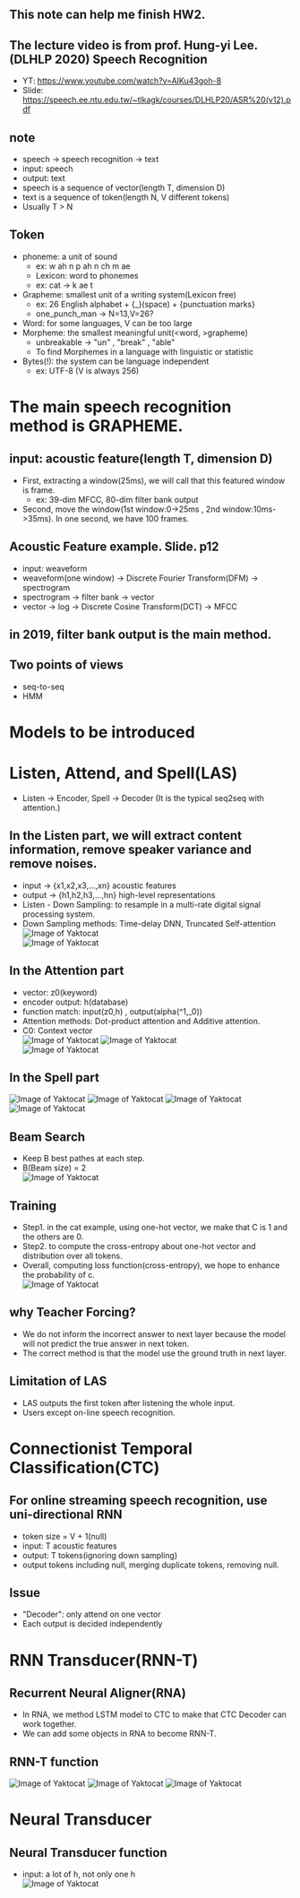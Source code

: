 ## This note can help me finish HW2.  

## The lecture video is from prof. Hung-yi Lee.(DLHLP 2020) Speech Recognition  

  * YT: https://www.youtube.com/watch?v=AIKu43goh-8  
  * Slide: https://speech.ee.ntu.edu.tw/~tlkagk/courses/DLHLP20/ASR%20(v12).pdf  

## note  

  * speech -> speech recognition -> text  
  * input: speech  
  * output: text  
  * speech is a sequence of vector(length T, dimension D)  
  * text is a sequence of token(length N, V different tokens)  
  * Usually T > N  

## Token  

  * phoneme: a unit of sound  
    * ex: w ah n p ah n ch m ae  
    * Lexicon: word to phonemes  
    * ex: cat -> k ae t  
  * Grapheme: smallest unit of a writing system(Lexicon free)  
    * ex: 26 English alphabet + {_}(space) + {punctuation marks}  
    * one_punch_man -> N=13,V=26?  
  * Word: for some languages, V can be too large  
  * Morpheme: the smallest meaningful unit(<word, >grapheme)  
    * unbreakable -> "un" , "break" , "able"  
    * To find Morphemes in a language with linguistic or statistic  
  * Bytes(!): the system can be language independent  
    * ex: UTF-8 (V is always 256)  

# The main speech recognition method is GRAPHEME. #  

## input: acoustic feature(length T, dimension D)  

  * First, extracting a window(25ms), we will call that this featured window is frame.  
    * ex: 39-dim MFCC, 80-dim filter bank output  
  * Second, move the window(1st window:0->25ms , 2nd window:10ms->35ms). In one second, we have 100 frames.  

## Acoustic Feature example. Slide. p12  

  * input: weaveform  
  * weaveform(one window) -> Discrete Fourier Transform(DFM) -> spectrogram  
  * spectrogram -> filter bank -> vector  
  * vector -> log -> Discrete Cosine Transform(DCT) -> MFCC  

## in 2019, filter bank output is the main method.  
## Two points of views  
 
 * seq-to-seq  
 * HMM  

# Models to be introduced #  

# Listen, Attend, and Spell(LAS)  

 * Listen -> Encoder, Spell -> Decoder (It is the typical seq2seq with attention.)  
 
 ## In the Listen part, we will extract content information, remove speaker variance and remove noises.  
 * input -> {x1,x2,x3,...,xn} acoustic features  
 * output -> {h1,h2,h3,...,hn} high-level representations  
 * Listen - Down Sampling: to resample in a multi-rate digital signal processing system.  
 * Down Sampling methods: Time-delay DNN, Truncated Self-attention  
 ![Image of Yaktocat](https://github.com/ting-chih/NTU-ML2021spring/blob/main/image/listen(CNNRNN).png)  
 ![Image of Yaktocat](https://github.com/ting-chih/NTU-ML2021spring/blob/main/image/listen(selfattention).png)  

## In the Attention part  
 * vector: z0(keyword)  
 * encoder output: h(database)  
 * function match: input(z0,h) , output(alpha(^1,_0))  
 * Attention methods: Dot-product attention and Additive attention.  
 * C0: Context vector  
 ![Image of Yaktocat](https://github.com/ting-chih/NTU-ML2021spring/blob/main/image/dot%20attention.png)
 ![Image of Yaktocat](https://github.com/ting-chih/NTU-ML2021spring/blob/main/image/additive%20attention.png)  
 ![Image of Yaktocat](https://github.com/ting-chih/NTU-ML2021spring/blob/main/image/attention.png)

## In the Spell part
 ![Image of Yaktocat](https://github.com/ting-chih/NTU-ML2021spring/blob/main/image/29.png)
 ![Image of Yaktocat](https://github.com/ting-chih/NTU-ML2021spring/blob/main/image/30.png)
 ![Image of Yaktocat](https://github.com/ting-chih/NTU-ML2021spring/blob/main/image/31.png)
 ![Image of Yaktocat](https://github.com/ting-chih/NTU-ML2021spring/blob/main/image/32.png)

## Beam Search  
 * Keep B best pathes at each step.  
 * B(Beam size) = 2  
 ![Image of Yaktocat](https://github.com/ting-chih/NTU-ML2021spring/blob/main/image/beam%20search.png)  
 
 ## Training
  * Step1. in the cat example, using one-hot vector, we make that C is 1 and the others are 0.  
  * Step2. to compute the cross-entropy about one-hot vector and distribution over all tokens.  
  * Overall, computing loss function(cross-entropy), we hope to enhance the probability of c.  
  ![Image of Yaktocat](https://github.com/ting-chih/NTU-ML2021spring/blob/main/image/training.png)

## why Teacher Forcing?  
  * We do not inform the incorrect answer to next layer because the model will not predict the true answer in next token.  
  * The correct method is that the model use the ground truth in next layer.  
  
## Limitation of LAS  
  * LAS outputs the first token after listening the whole input.  
  * Users except on-line speech recognition.  

# Connectionist Temporal Classification(CTC)

## For online streaming speech recognition, use uni-directional RNN  
  * token size = V + 1(null)  
  * input: T acoustic features  
  * output: T tokens(ignoring down sampling)  
  * output tokens including null, merging duplicate tokens, removing null.  

## Issue  
  * "Decoder": only attend on one vector  
  * Each output is decided independently  
  
# RNN Transducer(RNN-T)  

## Recurrent Neural Aligner(RNA)  
  * In RNA, we method LSTM model to CTC to make that CTC Decoder can work together.  
  * We can add some objects in RNA to become RNN-T.  
 
## RNN-T function  
  ![Image of Yaktocat](https://github.com/ting-chih/NTU-ML2021spring/blob/main/image/rnnt.png)
  ![Image of Yaktocat](https://github.com/ting-chih/NTU-ML2021spring/blob/main/image/rnnt2.png)
  ![Image of Yaktocat](https://github.com/ting-chih/NTU-ML2021spring/blob/main/image/rnnt3.png)

# Neural Transducer  

## Neural Transducer function  
 * input: a lot of h, not only one h  
 ![Image of Yaktocat](https://github.com/ting-chih/NTU-ML2021spring/blob/main/image/neural%20transducer.png)  
